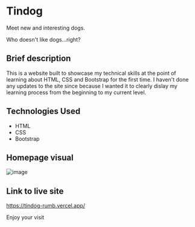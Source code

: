 # Tindog

Meet new and interesting dogs.

Who doesn't like dogs...right?
	
## Brief description
This is a website built to showcase my technical skills at the point of learning about HTML, CSS and Bootstrap for the first time.
I haven't done any updates to the site since because I wanted it to clearly dislay my learning process from the beginning to my current level.

## Technologies Used

* HTML
* CSS
* Bootstrap
	
## Homepage visual

![image](https://user-images.githubusercontent.com/124366412/224079588-22a05972-2817-4804-b0f5-a5e642f9bb23.png)
	
## Link to live site
https://tindog-rumb.vercel.app/

Enjoy your visit
